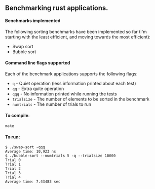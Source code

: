 ## Benchmarking rust applications.

#### Benchmarks implemented
The following sorting benchmarks have been implemented so far (I'm starting with the least efficient, and moving towards the most efficient):
* Swap sort
* Bubble sort

#### Command line flags supported
Each of the benchmark applications supports the following flags:
* `q` - Quiet operation (less information printed about each test)
* `qq` - Extra quite operation
* `qqq` - No information printed while running the tests
* `trialsize` - The number of elements to be sorted in the benchmark
* `numtrials` - The number of trials to run

#### To compile:

    make

#### To run:

    $ ./swap-sort -qqq
    Average time: 10,923 ns
    $ ./bubble-sort --numtrials 5 -q --trialsize 10000
    Trial 0
    Trial 1
    Trial 2
    Trial 3
    Trial 4
    Average time: 7.43483 sec
